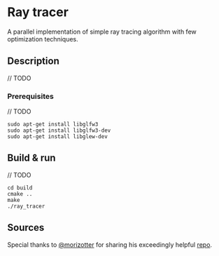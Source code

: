 # Ray tracer

A parallel implementation of simple ray tracing algorithm with few optimization techniques.

## Description
// TODO

### Prerequisites

// TODO
```
sudo apt-get install libglfw3
sudo apt-get install libglfw3-dev
sudo apt-get install libglew-dev
```

## Build & run
// TODO

```
cd build
cmake ..
make
./ray_tracer
```

## Sources

Special thanks to [@morizotter](https://github.com/morizotter) for sharing his exceedingly helpful [repo](https://github.com/morizotter/imgui-opengl-glfw-glew-cmake-demo).